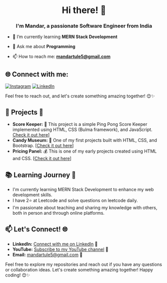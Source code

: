 <h1 align="center">Hi there! 👋</h1>
<h3 align="center">I'm Mandar, a passionate Software Engineer from India</h3>


- 🌱 I’m currently learning **MERN Stack Development**

- 💬 Ask me about **Programming**

- 📫 How to reach me: **mandartule5@gmail.com**


## 🌐 Connect with me:
[![Instagram](https://img.shields.io/badge/Instagram-%23E4405F.svg?logo=Instagram&logoColor=white)](https://www.instagram.com/mandar_tule/) [![LinkedIn](https://img.shields.io/badge/LinkedIn-%230077B5.svg?logo=linkedin&logoColor=white)](https://www.linkedin.com/in/mandartule)

Feel free to reach out, and let's create something amazing together! 😊✨

## 🌱 Projects 🚀
- **Score Keeper:** 🏓 This project is a simple Ping Pong Score Keeper implemented using HTML, CSS (Bulma framework), and JavaScript. [Check it out here](https://mandartule.github.io/Project-Score_Keeper)]
- **Candy Museum:** 🍭 One of my first projects built with HTML, CSS, and Bootstrap. [[Check it out here](https://mandartule.github.io/Project-CandyMuseum/)]
- **Pricing Panel:** 💰 This is one of my early projects created using HTML and CSS. [[Check it out here](https://mandartule.github.io/Project-PricingPanel/)]

## 📚 Learning Journey 🚀

- I'm currently learning MERN Stack Development to enhance my web development skills.
- I have  2⭐ at Leetcode and solve questions on leetcode daily.
- I'm passionate about teaching and sharing my knowledge with others, both in person and through online platforms.

## 📫 Let's Connect! 🌐

- **LinkedIn:** [Connect with me on LinkedIn](https://www.linkedin.com/in/mandartule/) 💼
- **YouTube:** [Subscribe to my YouTube channel](<https://www.youtube.com/@mandartule>) 🎉
- **Email:** mandartule5@gmail.com 📧

Feel free to explore my repositories and reach out if you have any questions or collaboration ideas. Let's create something amazing together! Happy coding! 😊✨
